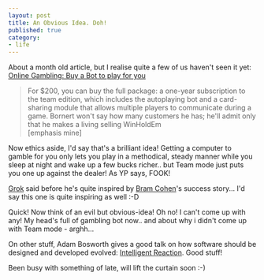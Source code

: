 ```yaml
---
layout: post
title: An Obvious Idea. Doh!
published: true
category:
- life
---
```

About a month old article, but I realise quite a few of us haven't seen it yet: [Online Gambling: Buy a Bot to play for you](http://www.wired.com/wired/archive/13.09/pokerbots.html?tw=wn_tophead_7)

> For $200, you can buy the full package: a one-year subscription to the team edition, which includes the autoplaying bot and a card-sharing module that allows multiple players to communicate during a game. Bornert won't say how many customers he has; he'll admit only that he makes a living selling WinHoldEm  
> [emphasis mine]

  
Now ethics aside, I'd say that's a brilliant idea! Getting a computer to gamble for you only lets you play in a methodical, steady manner while you sleep at night and wake up a few bucks richer.. but Team mode just puts you one up against the dealer! As YP says, FOOK!  
  
[Grok](http://www.fantasmal.com/blog/) said before he's quite inspired by [Bram Cohen](http://www.bittorrent.com/donate.html)'s success story... I'd say this one is quite inspiring as well :-D   
  
Quick! Now think of an evil but obvious-idea! Oh no! I can't come up with any! My head's full of gambling bot now.. and about why i didn't come up with Team mode - arghh...  
  
On other stuff, Adam Bosworth gives a good talk on how software should be designed and developed evolved: [Intelligent Reaction](http://salesforce.breezecentral.com/intelligentreaction/). Good stuff!   
  
Been busy with something of late, will lift the curtain soon :-)   
